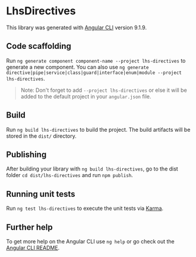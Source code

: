 # LhsDirectives

This library was generated with [Angular CLI](https://github.com/angular/angular-cli) version 9.1.9.

## Code scaffolding

Run `ng generate component component-name --project lhs-directives` to generate a new component. You can also use `ng generate directive|pipe|service|class|guard|interface|enum|module --project lhs-directives`.
> Note: Don't forget to add `--project lhs-directives` or else it will be added to the default project in your `angular.json` file. 

## Build

Run `ng build lhs-directives` to build the project. The build artifacts will be stored in the `dist/` directory.

## Publishing

After building your library with `ng build lhs-directives`, go to the dist folder `cd dist/lhs-directives` and run `npm publish`.

## Running unit tests

Run `ng test lhs-directives` to execute the unit tests via [Karma](https://karma-runner.github.io).

## Further help

To get more help on the Angular CLI use `ng help` or go check out the [Angular CLI README](https://github.com/angular/angular-cli/blob/master/README.md).
